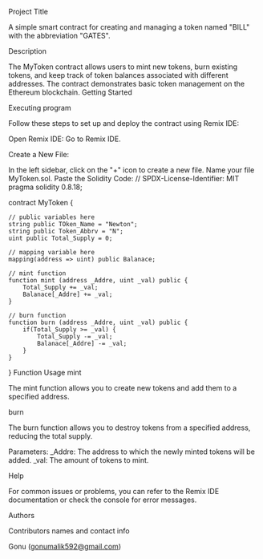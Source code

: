 Project Title

A simple smart contract for creating and managing a token named "BILL" with the abbreviation "GATES".

Description

The MyToken contract allows users to mint new tokens, burn existing tokens, and keep track of token balances associated with different addresses. The contract demonstrates basic token management on the Ethereum blockchain.
Getting Started

Executing program

Follow these steps to set up and deploy the contract using Remix IDE:

Open Remix IDE: Go to Remix IDE.

Create a New File:

In the left sidebar, click on the "+" icon to create a new file.
Name your file MyToken.sol.
Paste the Solidity Code:
// SPDX-License-Identifier: MIT
pragma solidity 0.8.18;

contract MyToken {

    // public variables here
    string public TOken_Name = "Newton";
    string public Token_Abbrv = "N";
    uint public Total_Supply = 0;
    
    // mapping variable here
    mapping(address => uint) public Balanace;

    // mint function
    function mint (address _Addre, uint _val) public {
        Total_Supply += _val;
        Balanace[_Addre] += _val;
    }

    // burn function
    function burn (address _Addre, uint _val) public {
        if(Total_Supply >= _val) {
            Total_Supply -= _val;
            Balanace[_Addre] -= _val;
        }
    }
}
Function Usage
mint

The mint function allows you to create new tokens and add them to a specified address.

burn

The burn function allows you to destroy tokens from a specified address, reducing the total supply.

Parameters:
_Addre: The address to which the newly minted tokens will be added. _val: The amount of tokens to mint.

Help

For common issues or problems, you can refer to the Remix IDE documentation or check the console for error messages.

Authors

Contributors names and contact info

Gonu (gonumalik592@gmail.com)
